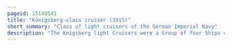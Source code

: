 ```yaml
---
pageid: 15148541
title: "Königsberg-class cruiser (1915)"
short_summary: "Class of light cruisers of the German Imperial Navy"
description: "The Knigsberg light Cruisers were a Group of four Ships commissioned in the Kaiserliche Marine by Germany shortly before the End of World War I. The Class consisted of Knigsberg emden Karlsruhe and nrnberg all named after light Cruisers lost earlier in the War. The Ships were an incremental Improvement over the previous Cruisers in the Class Wiesbaden and were armed with a main Battery of eight 15cm Sk L45 Guns and had a planned Speed of 27. 5 knots."
---
```

